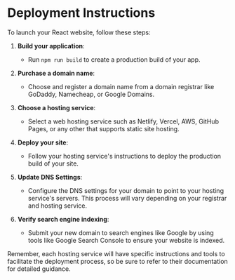 # Deployment Instructions

To launch your React website, follow these steps:

1. **Build your application**:
   - Run `npm run build` to create a production build of your app.

2. **Purchase a domain name**:
   - Choose and register a domain name from a domain registrar like GoDaddy, Namecheap, or Google Domains.

3. **Choose a hosting service**:
   - Select a web hosting service such as Netlify, Vercel, AWS, GitHub Pages, or any other that supports static site hosting.

4. **Deploy your site**:
   - Follow your hosting service's instructions to deploy the production build of your site.

5. **Update DNS Settings**:
   - Configure the DNS settings for your domain to point to your hosting service's servers. This process will vary depending on your registrar and hosting service.

6. **Verify search engine indexing**:
   - Submit your new domain to search engines like Google by using tools like Google Search Console to ensure your website is indexed.

Remember, each hosting service will have specific instructions and tools to facilitate the deployment process, so be sure to refer to their documentation for detailed guidance.